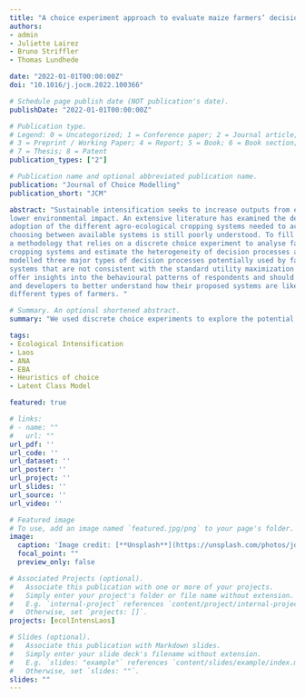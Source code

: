 ```yaml
---
title: "A choice experiment approach to evaluate maize farmers’ decision-making processes in Lao PDR"
authors:
- admin
- Juliette Lairez
- Bruno Striffler
- Thomas Lundhede

date: "2022-01-01T00:00:00Z"
doi: "10.1016/j.jocm.2022.100366"

# Schedule page publish date (NOT publication's date).
publishDate: "2022-01-01T00:00:00Z"

# Publication type.
# Legend: 0 = Uncategorized; 1 = Conference paper; 2 = Journal article;
# 3 = Preprint / Working Paper; 4 = Report; 5 = Book; 6 = Book section;
# 7 = Thesis; 8 = Patent
publication_types: ["2"]

# Publication name and optional abbreviated publication name.
publication: "Journal of Choice Modelling"
publication_short: "JCM"

abstract: "Sustainable intensification seeks to increase outputs from existing farmland in ways that have a
lower environmental impact. An extensive literature has examined the determinants of farmers’
adoption of the different agro-ecological cropping systems needed to achieve these goals. However, the farmers’ preferences for the attributes of these systems and the decision processes for
choosing between available systems is still poorly understood. To fill this gap, this paper proposes
a methodology that relies on a discrete choice experiment to analyse farmers’ preferences for
cropping systems and estimate the heterogeneity of decision processes among farmers. We
modelled three major types of decision processes potentially used by farmers to evaluate the
systems that are not consistent with the standard utility maximization framework. These findings
offer insights into the behavioural patterns of respondents and should help crop system promoters
and developers to better understand how their proposed systems are likely to be evaluated by
different types of farmers. "

# Summary. An optional shortened abstract.
summary: "We used discrete choice experiments to explore the potential adoption of alternative agricultural systems. We analyse the heterogeneity of farmers’ preferences and heuristics of choices using a latent class model, where class can include different heuristics such as attribute non attendance, and elimination by aspect."

tags:
- Ecological Intensification
- Laos
- ANA
- EBA
- Heuristics of choice
- Latent Class Model

featured: true

# links:
# - name: ""
#   url: ""
url_pdf: ''
url_code: ''
url_dataset: ''
url_poster: ''
url_project: ''
url_slides: ''
url_source: ''
url_video: ''

# Featured image
# To use, add an image named `featured.jpg/png` to your page's folder. 
image:
  caption: 'Image credit: [**Unsplash**](https://unsplash.com/photos/jdD8gXaTZsc)'
  focal_point: ""
  preview_only: false

# Associated Projects (optional).
#   Associate this publication with one or more of your projects.
#   Simply enter your project's folder or file name without extension.
#   E.g. `internal-project` references `content/project/internal-project/index.md`.
#   Otherwise, set `projects: []`.
projects: [ecolIntensLaos]

# Slides (optional).
#   Associate this publication with Markdown slides.
#   Simply enter your slide deck's filename without extension.
#   E.g. `slides: "example"` references `content/slides/example/index.md`.
#   Otherwise, set `slides: ""`.
slides: ""
---
```

 










